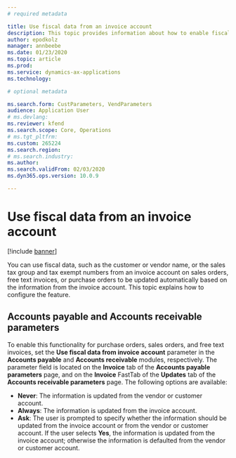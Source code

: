 ```yaml
---
# required metadata

title: Use fiscal data from an invoice account
description: This topic provides information about how to enable fiscal data to be automatically updated on sales orders, free text invoices, or purchase orders based on information from the invoice account.
author: epodkolz
manager: annbeebe
ms.date: 01/23/2020
ms.topic: article
ms.prod: 
ms.service: dynamics-ax-applications
ms.technology: 

# optional metadata

ms.search.form: CustParameters, VendParameters
audience: Application User
# ms.devlang: 
ms.reviewer: kfend
ms.search.scope: Core, Operations
# ms.tgt_pltfrm: 
ms.custom: 265224
ms.search.region: 
# ms.search.industry: 
ms.author:
ms.search.validFrom: 02/03/2020
ms.dyn365.ops.version: 10.0.9

---
```


# Use fiscal data from an invoice account

[!include [banner](../includes/banner.md)]

You can use fiscal data, such as the customer or vendor name, or the sales tax group and tax exempt numbers from an invoice account on sales orders, free text invoices, or purchase orders to be updated automatically based on the information from the invoice account. This topic explains how to configure the feature.

## Accounts payable and Accounts receivable parameters

To enable this functionality for purchase orders, sales orders, and free text invoices, set the **Use fiscal data from invoice account** parameter in the **Accounts payable** and **Accounts receivable** modules, respectively. The parameter field is located on the **Invoice** tab of the **Accounts payable parameters** page, and on the **Invoice** FastTab of the **Updates** tab of the **Accounts receivable parameters** page. The following options are available:

-	**Never**: The information is updated from the vendor or customer account.
-	**Always**: The information is updated from the invoice account.
-	**Ask**: The user is prompted to specify whether the information should be updated from the invoice account or from the vendor or customer account. If the user selects **Yes**, the information is updated from the invoice account; otherwise the information is defaulted from the vendor or customer account.
